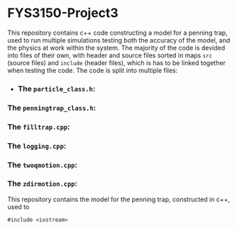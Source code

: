 # FYS3150-Project3

This repository contains c++ code constructing a model for a penning trap, used to run multiple simulations testing both the accuracy of the model, and the physics at work within the system. The majority of the code is devided into files of their own, with header and source files sorted in maps `src` (source files) and `include` (header files), which is has to be linked together when testing the code. The code is split into multiple files: 

- ### The `particle_class.h`:


### The  `penningtrap_class.h`:

### The  `filltrap.cpp`:

### The  `logging.cpp`:

### The  `twoqmotion.cpp`:


### The  `zdirmotion.cpp`:



This repository contains the model for the penning trap, constructed in c++, used to


`#include <iostream>`
